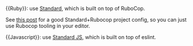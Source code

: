{{Ruby}}: use [Standard](https://github.com/testdouble/standard), which is built on top of RuboCop.

See [this post](https://evilmartians.com/chronicles/rubocoping-with-legacy-bring-your-ruby-code-up-to-standard) for a good Standard+Rubocop project config, so you can just use Rubocop tooling in your editor.


{{Javascript}}: use [Standard JS](https://standardjs.com/), which is built on top of eslint.

